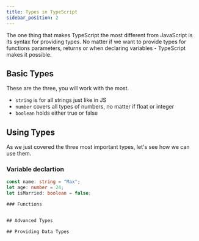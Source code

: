 ```yaml
---
title: Types in TypeScript
sidebar_position: 2
---
```


The one thing that makes TypeScript the most different from JavaScript is its syntax for providing types.
No matter if we want to provide types for functions parameters, returns or when declaring variables - TypeScript makes it possible.

## Basic Types

These are the three, you will work with the most.

-  `string` is for all strings just like in JS
-  `number` covers all types of numbers, no matter if float or integer
-  `boolean` holds either true or false

## Using Types

As we just covered the three most important types, let's see how we can use them.

### Variable declartion

```typescript
const name: string = "Max";
let age: number = 24;
let isMarried: boolean = false;

### Functions


## Advanced Types

## Providing Data Types
```

